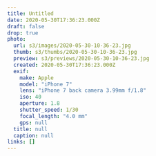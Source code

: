```yaml
---
title: Untitled
date: 2020-05-30T17:36:23.000Z
draft: false
drop: true
photo:
  url: s3/images/2020-05-30-10-36-23.jpg
  thumb: s3/thumbs/2020-05-30-10-36-23.jpg
  preview: s3/previews/2020-05-30-10-36-23.jpg
  created: 2020-05-30T17:36:23.000Z
  exif:
    make: Apple
    model: "iPhone 7"
    lens: "iPhone 7 back camera 3.99mm f/1.8"
    iso: 40
    aperture: 1.8
    shutter_speed: 1/30
    focal_length: "4.0 mm"
    gps: null
  title: null
  caption: null
links: []
---
```

